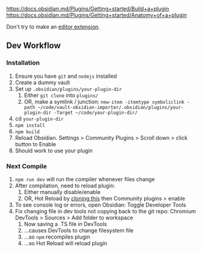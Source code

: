 https://docs.obsidian.md/Plugins/Getting+started/Build+a+plugin
https://docs.obsidian.md/Plugins/Getting+started/Anatomy+of+a+plugin

Don't try to make an [editor extension](https://docs.obsidian.md/Plugins/Editor/Editor+extensions).

## Dev Workflow
### Installation
1. Ensure you have `git` and `nodejs` installed
2. Create a dummy vault
3. Set up `.obsidian/plugins/your-plugin-dir`
    1. Either `git clone` into `plugins/`
    2. OR, make a symlink / junction:  `new-item -itemtype symboliclink -path ~/code/vault-obsidian-importer/.obsidian/plugins/your-plugin-dir -Target ~/code/your-plugin-dir/`
4. cd `your-plugin-dir`
5. `npm install`
6. `npm build`
7. Reload Obsidian. Settings > Community Plugins > Scroll down > click button to Enable
8. Should work to use your plugin
### Next Compile
1. `npm run dev` will run the compiler whenever files change
2. After compilation, need to reload plugin:
    1. Either manually disable/enable
    2. OR, Hot Reload by [cloning this](https://github.com/pjeby/hot-reload) then Community plugins > enable
3. To see console log or errors, open Obsidian: Toggle Developer Tools
4. Fix changing file in dev tools not copying back to the git repo: Chromium DevTools > Sources > Add folder to workspace
	1. Now saving a .TS file in DevTools 
	2. ...causes DevTools to change filesystem file
	3. ...so `npm` recompiles plugin
	4. ...so Hot Reload will reload plugin
